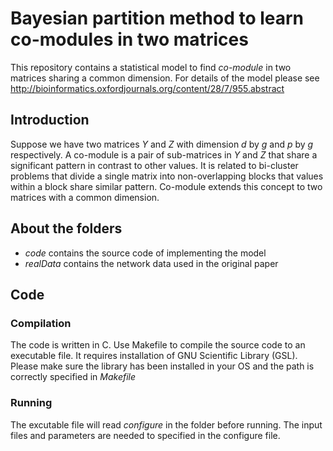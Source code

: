 # Bayesian partition method to learn co-modules in two matrices
This repository contains a statistical model to find _co-module_ in two matrices
sharing a common dimension. For details of the model please see http://bioinformatics.oxfordjournals.org/content/28/7/955.abstract

## Introduction

Suppose we have two matrices _Y_ and _Z_ with
dimension _d_ by _g_ and _p_ by _g_ respectively. A co-module is a pair of sub-matrices
in _Y_ and _Z_ that share a significant pattern in contrast to other values. It is 
related to bi-cluster problems that divide a single matrix into non-overlapping
blocks that values within a block share similar pattern. Co-module extends this concept to 
two matrices with a common dimension. 

## About the folders
* _code_ contains the source code of implementing the model
* _realData_ contains the network data used in the original paper

## Code

### Compilation
The code is written in C. Use Makefile to compile the source code to an executable file. 
It requires installation of GNU Scientific Library (GSL). 
Please make sure the library has been installed in your OS and the path is correctly specified 
in _Makefile_

### Running
The excutable file will read _configure_ in the folder before running. 
The input files and parameters are needed to specified in the configure file.
